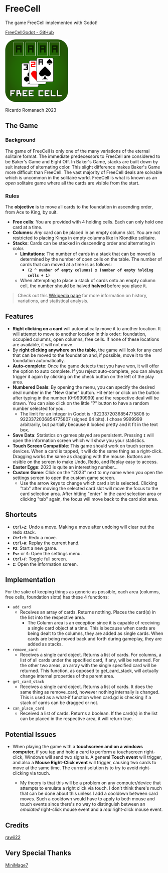 # FreeCell
The game FreeCell implemented with Godot!

[FreeCellGodot - GitHub](https://github.com/rawii22/FreeCellGodot)

<img src="./freecellicon.png" width="200"/>

Ricardo Romanach 2023


## The Game

### Background

The game of FreeCell is only one of the many variations of the eternal solitaire format. The immediate predecessors to FreeCell are considered to be Baker's Game and Eight Off. In Baker's Game, stacks are built down by suit instead of alternating color. This slight difference makes Baker's Game more difficult than FreeCell. The vast majority of FreeCell deals are solvable which is uncommon in the solitaire world. FreeCell is what is known as an *open* solitaire game where all the cards are visible from the start.

### Rules

The **objective** is to move all cards to the foundation in ascending order, from Ace to King, by suit.
- **Free cells**: You are provided with 4 holding cells. Each can only hold one card at a time.
- **Columns**: *Any* card can be placed in an empty column slot. You are not restricted to placing Kings in empty columns like in Klondike solitaire.
- **Stacks**: Cards can be stacked in descending order and alternating in color.
	- **Limitations**: The number of cards in a stack that can be moved is determined by the number of open cells on the table. The number of cards that can moved at a time is as follows:
		- **`(2 ^ number of empty columns) x (number of empty holding cells + 1)`**
	- When attempting to place a stack of cards onto an empty column cell, the number should be halved **halved** before you place it.

> Check out this [Wikipedia page](https://en.wikipedia.org/wiki/FreeCell) for more information on history, variations, and statistical analysis.

## Features

- **Right clicking on a card** will automatically move it to another location. It will attempt to move to another location in this order: foundation, occupied columns, open columns, free cells. If none of these locations are available, it will not move.
- By **right clicking anywhere on the table**, the game will look for any card that can be moved to the foundation and, if possible, move it to the foundation automatically.
- **Auto-complete**: Once the game detects that you have won, it will offer the option to auto complete. If you reject auto-complete, you can always trigger it again by clicking on the check button on the left of the play area.
- **Numbered Deals**: By opening the menu, you can specify the desired deal number in the "New Game" button. Hit enter or click on the button after typing in the number (0-9999999) and the respective deal will be drawn. You can also click on the little "?" button to have a random number selected for you.
	- The limit for an integer in Godot is -9223372036854775808 to 9223372036854775807 (signed 64 bits). I chose 9999999 arbitrarily, but partially because it looked pretty and it fit in the text box.
- **Save Data**: Statistics on games played are persistent. Pressing `I` will open the information screen which will show you your statistics.
- **Touch Screen Compatible**: This game should work on touch screen devices. When a card is tapped, it will do the same thing as a right-click. Dragging works the same as dragging with the mouse. Buttons are visible on the screen to make Undo, Redo, and Replay easy to access.
- **Easter Eggs**: 2023 is quite an interesting number...
- **Custom Game**: Click on the "2023" next to my name when you open the settings screen to open the custom game screen.
	- Use the arrow keys to change which card slot is selected. Clicking "tab" after moving the selected card slot will move the focus to the card selection area. After hitting "enter" in the card selection area or clicking "tab" again, the focus will move back to the card slot area.

## Shortcuts

- **`Ctrl+Z`**: Undo a move. Making a move after undoing will clear out the redo stack.
- **`Ctrl+Y`**: Redo a move.
- **`Ctrl+R`**: Replay the current hand.
- **`F2`**: Start a new game.
- **`Esc`** or **`S`**: Open the settings menu.
- **`Ctrl+F`**: Toggle full screen.
- **`I`**: Open the information screen.

## Implementation

For the sake of keeping things as generic as possible, each area (columns, free cells, foundation slots) has these 4 functions:

- `add_card`
	- Receives an array of cards. Returns nothing. Places the card(s) in the list into the respective area.
		- The Column area is an exception since it is capable of receiving a single card object at a time. This is because when cards are being dealt to the columns, they are added as single cards. When cards are being moved back and forth during gameplay, they are added as stacks.
- `remove_card`
	- Receives a single card object. Returns a list of cards. For columns, a list of all cards under the specified card, if any, will be returned. For the other two areas, an array with the single specified card will be returned. This function, as opposed to get_card_stack, will actually change internal properties of the parent area.
- `get_card_stack`
	- Receives a single card object. Returns a list of cards. It does the same thing as remove_card, however nothing internally is changed. This is used as a what-if function when card.gd is checking if a stack of cards can be dragged or not.
- `can_place_card`
	- Received a list of cards. Returns a boolean. If the card(s) in the list can be placed in the respective area, it will return true.

## Potential Issues

- When playing the game with a **touchscreen and on a windows computer**, if you tap and hold a card to perform a touchscreen right-click, Windows will send two signals. A general **Touch event** will trigger, and also a **Mouse Right-Click event** will trigger, causing two cards to move at the same time. The current solution is to try to avoid right-clicking via touch.

	- My theory is that this will be a problem on any computer/device that attempts to emulate a right click via touch. I don't think there's much that can be done about this unless I add a cooldown between card moves. Such a cooldown would have to apply to both mouse and touch events since there's no way to distinguish between an *emulated* right-click mouse event and a *real* right-click mouse event.

## Credits

[rawii22](https://github.com/rawii22/FreeCellGodot)

## Very Special Thanks

[MiniMage7](https://github.com/MiniMage7)
